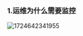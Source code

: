 ### 1.运维为什么需要监控

![1724642341955](C:%5CUsers%5Clamp3%5CAppData%5CRoaming%5CTypora%5Ctypora-user-images%5C1724642341955.png)


